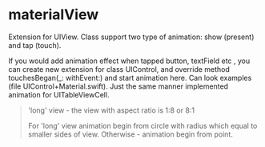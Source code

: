 # materialView
Extension for UIView. Class support two type of animation: show (present) and tap (touch).

If you would add animation effect when tapped button, textField etc , you can create new extension for class UIControl, and override method touchesBegan(_: withEvent:) and start animation here. Can look examples (file UIControl+Material.swift).
Just the same manner implemented animation for UITableViewCell.

>'long' view -  the view with aspect ratio is 1:8 or 8:1
>
>For 'long' view animation begin from circle with radius which equal to smaller sides of view. Otherwise - animation begin from point.
